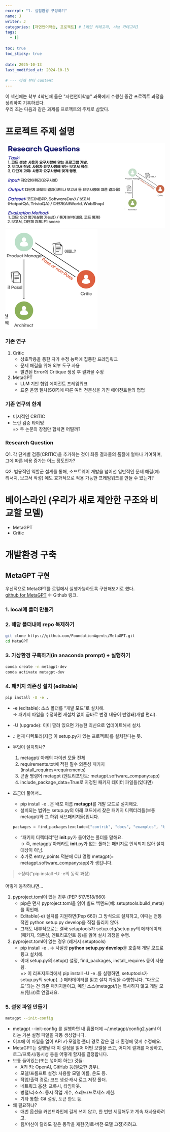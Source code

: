 ```yaml
---
excerpt: "1. 실험환경 구성하기"
name: J
writer: J
categories: [자연언어학습, 프로젝트] # [메인 카테고리, 서브 카테고리]
tags:
  - []

toc: true
toc_sticky: true

date: 2025-10-13
last_modified_at: 2024-10-13

# --- 아래 부터 content
---
```

이 섹션에는 학부 4학년때 들은 "자연언어학습" 과목에서 수행한 중간 프로젝트 과정을 정리하여 기록하겠다.<br>
우리 조는 다음과 같은 과제를 프로젝트의 주제로 삼았다.
# 프로젝트 주제 설명
![alt text](../assets/img_20251022/image.png)
![alt text](../assets/img_20251022/image-1.png)
### 기존 연구
1. Critic
    - 상호작용을 통한 자가 수정 능력에 집중한 프레임워크
    - 문제 해결을 위해 외부 도구 사용
    - 발견된 Error에 Critique 생성 후 결과물 수정
2. MetaGPT
    - LLM 기반 협업 에이전트 프레임워크
    - 표준 운영 절차(SOP)에 따른 여러 전문성을 가진 에이전트들의 협업

### 기존 연구의 한계
- 미시적인 CRITIC
- 느린 검증 타이밍<br>
=> 두 논문의 장점만 합치면 어떨까?

### Research Question
Q1. 각 단계별 검증(CRITIC)을 추가하는 것이 최종 결과물의 품질에 얼마나 기여하며, 그에 따른 비용 증가는 어느 정도인가?

Q2. 범용적인 역할군 설계를 통해, 소프트웨어 개발을 넘어선 일반적인 문제 해결(예: 리서치, 보고서 작성) 에도 효과적으로 적용 가능한 프레임워크를 만들 수 있는가?

# 베이스라인 (우리가 새로 제안한 구조와 비교할 모델)
- MetaGPT
- Critic

# 개발환경 구축
## MetaGPT 구현
우선적으로 MetaGPT를 로컬에서 실행가능하도록 구현해보기로 했다.<br>
[github for MetaGPT](https://github.com/FoundationAgents/MetaGPT?tab=readme-ov-file) <- Github 링크.

### 1. local에 폴더 만들기
### 2. 해당 폴더내에 repo 복제하기
```bash
git clone https://github.com/FoundationAgents/MetaGPT.git
cd MetaGPT
```
### 3. 가상환경 구축하기(in anaconda prompt) + 실행하기
```bash
conda create -n metagpt-dev
conda activate metagpt-dev
```

### 4. 패키지 의존성 설치 (editable)
```bash
pip install -U -e .
```
- -e (editable): 소스 폴더를 “개발 모드”로 설치해.<br>
    → 패키지 파일을 수정하면 재설치 없이 곧바로 변경 내용이 반영돼(개발 편리).

- -U (upgrade): 이미 깔려 있으면 가능한 최신으로 업데이트해서 설치.

- .: 현재 디렉토리(지금 이 setup.py가 있는 프로젝트)를 설치한다는 뜻.
- 무엇이 설치되나?
    1. metagpt/ 아래의 파이썬 모듈 전체
    2. requirements.txt에 적힌 필수 의존성 패키지(install_requires=requirements)
    3. 콘솔 명령어 metagpt (엔트리포인트: metagpt.software_company:app)
    4. include_package_data=True로 지정된 패키지 데이터 파일들(있다면)
- 조금더 풀어서...
    - pip install -e . 은 배포 이름 **metagpt**를 개발 모드로 설치해요.
    - 설치되는 범위는 setup.py의 아래 코드에서 찾은 패키지 디렉터리들(보통 metagpt/와 그 하위 서브패키지들)입니다.
    ```python
    packages = find_packages(exclude=["contrib", "docs", "examples", "tests*"])
    ```
    - “패키지 디렉터리”란 __init__.py가 들어있는 폴더를 말해요.<br>
    → 즉, metagpt/ 아래라도 __init__.py가 없는 폴더는 패키지로 인식되지 않아 설치 대상이 아님.
    - 추가로 entry_points 덕분에 CLI 명령 metagpt(= metagpt.software_company:app)가 생깁니다.

> ⭐정리("pip install -U -e의 동작 과정)<br>

어떻게 동작하냐면…
1. pyproject.toml이 있는 경우 (PEP 517/518/660)
    - pip은 먼저 pyproject.toml을 읽어 빌드 백엔드(예: setuptools.build_meta)를 확인해.
    - Editable(-e) 설치를 지원하면(Pep 660) 그 방식으로 설치하고, 이때는 전통적인 python setup.py develop을 직접 돌리지 않아.
    - 그래도 내부적으로는 결국 setuptools가 setup.cfg/setup.py의 메타데이터(패키지, 의존성, 엔트리포인트 등)를 읽어 설치 과정을 수행.
2. pyproject.toml이 없는 경우 (레거시 setuptools)
    - pip install -e . → 사실상 **python setup.py develop**을 호출해 개발 모드로 링크 설치해.
    - 이때 setup.py의 setup() 설정, find_packages, install_requires 등이 사용됨.<br>
=> 이 리포지토리에서 pip install -U -e .를 실행하면, setuptools가 setup.py의 setup(...) 메타데이터를 읽고 설치 과정을 수행합니다. “다운로드”되는 건 의존 패키지들이고, 메인 소스(metagpt/)는 복사하지 않고 개발 모드(링크)로 연결돼요.

### 5. 설정 파일 만들기
```bash
metagpt --init-config
```
- metagpt --init-config 를 실행하면 내 홈폴더에 ~/.metagpt/config2.yaml 이라는 기본 설정 파일을 자동 생성합니다.
- 이후에 이 파일을 열어 API 키·모델명·폴더 경로 같은 걸 내 환경에 맞게 수정해요.
- MetaGPT는 실행될 때 이 설정을 읽어 어떤 모델을 쓰고, 어디에 결과를 저장하고, 로그/프록시/동시성 등을 어떻게 할지를 결정합니다.
- 보통 들어있는(또는 넣어야 하는) 것들:
    - API 키: OpenAI, GitHub 등(필요한 경우).
    - 모델/프롬프트 설정: 사용할 모델 이름, 온도 등.
    - 작업/출력 경로: 코드 생성·캐시·로그 저장 폴더.
    - 네트워크 옵션: 프록시, 타임아웃.
    - 병렬/리소스: 동시 작업 개수, 스레드/프로세스 제한.
    - 기타 통합: Git 설정, 토큰 한도 등.
- 왜 필요하냐?
    - 매번 옵션을 커맨드라인에 길게 쓰지 않고, 한 번만 세팅해두고 계속 재사용하려고.
    - 팀/머신이 달라도 같은 동작을 재현(경로·버전·모델 고정)하려고.